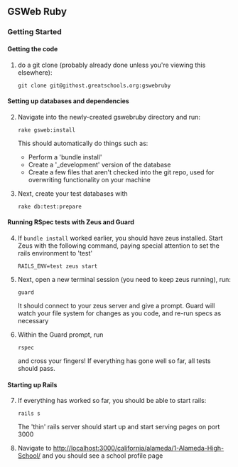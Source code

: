 ## GSWeb Ruby

### Getting Started

#### Getting the code

1. do a git clone (probably already done unless you're viewing this elsewhere):

    `git clone git@githost.greatschools.org:gswebruby`

#### Setting up databases and dependencies

2. Navigate into the newly-created gswebruby directory and run:
  
    `rake gsweb:install` 

    This should automatically do things such as:

      - Perform a 'bundle install'
      - Create a '_development' version of the database
      - Create a few files that aren't checked into the git repo, used for overwriting functionality on your machine



3. Next, create your test databases with
  
    `rake db:test:prepare`

#### Running RSpec tests with Zeus and Guard

4. If `bundle install` worked earlier, you should have zeus installed. Start
   Zeus with the following command, paying special attention to set the rails
   environment to 'test'

    `RAILS_ENV=test zeus start`

5. Next, open a new terminal session (you need to keep zeus running), run: 

    `guard`

    It should connect to your zeus server and give a prompt. Guard
will watch your file system for changes as you code, and re-run specs as 
necessary

6. Within the Guard prompt, run 

    `rspec` 

    and cross your fingers! If everything has gone well so far, all tests should 
  pass.

#### Starting up Rails

7. If everything has worked so far, you should be able to start rails: 

    `rails s`

    The 'thin' rails server should start up and start serving pages on port 3000

8. Navigate to [http://localhost:3000/california/alameda/1-Alameda-High-School/](http://localhost:3000/california/alameda/1-Alameda-High-School/)
and you should see a school profile page

